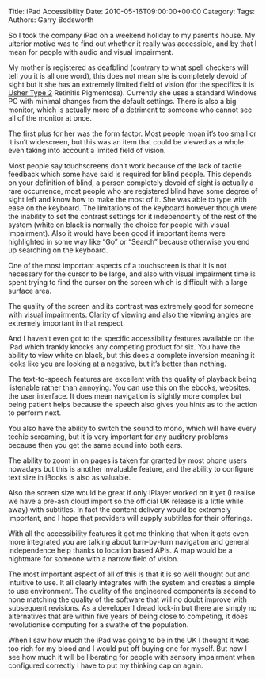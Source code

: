 Title: iPad Accessibility
Date: 2010-05-16T09:00:00+00:00
Category: 
Tags: 
Authors: Garry Bodsworth

So I took the company iPad on a weekend holiday to my parent&#8217;s house. My ulterior motive was to find out whether it really was accessible, and by that I mean for people with audio and visual impairment.

My mother is registered as deafblind (contrary to what spell checkers will tell you it is all one word), this does not mean she is completely devoid of sight but it she has an extremely limited field of vision (for the specifics it is [Usher Type 2][1] Retinitis Pigmentosa). Currently she uses a standard Windows PC with minimal changes from the default settings. There is also a big monitor, which is actually more of a detriment to someone who cannot see all of the monitor at once.

The first plus for her was the form factor. Most people moan it&#8217;s too small or it isn&#8217;t widescreen, but this was an item that could be viewed as a whole even taking into account a limited field of vision.

Most people say touchscreens don&#8217;t work because of the lack of tactile feedback which some have said is required for blind people. This depends on your definition of blind, a person completely devoid of sight is actually a rare occurrence, most people who are registered blind have some degree of sight left and know how to make the most of it. She was able to type with ease on the keyboard. The limitations of the keyboard however though were the inability to set the contrast settings for it independently of the rest of the system (white on black is normally the choice for people with visual impairment). Also it would have been good if important items were highlighted in some way like &#8220;Go&#8221; or &#8220;Search&#8221; because otherwise you end up searching on the keyboard.

One of the most important aspects of a touchscreen is that it is not necessary for the cursor to be large, and also with visual impairment time is spent trying to find the cursor on the screen which is difficult with a large surface area.

The quality of the screen and its contrast was extremely good for someone with visual impairments. Clarity of viewing and also the viewing angles are extremely important in that respect.

And I haven&#8217;t even got to the specific accessibility features available on the iPad which frankly knocks any competing product for six. You have the ability to view white on black, but this does a complete inversion meaning it looks like you are looking at a negative, but it&#8217;s better than nothing.

The text-to-speech features are excellent with the quality of playback being listenable rather than annoying. You can use this on the ebooks, websites, the user interface. It does mean navigation is slightly more complex but being patient helps because the speech also gives you hints as to the action to perform next.

You also have the ability to switch the sound to mono, which will have every techie screaming, but it is very important for any auditory problems because then you get the same sound into both ears.

The ability to zoom in on pages is taken for granted by most phone users nowadays but this is another invaluable feature, and the ability to configure text size in iBooks is also as valuable.

Also the screen size would be great if only iPlayer worked on it yet (I realise we have a pre-ash cloud import so the official UK release is a little while away) with subtitles. In fact the content delivery would be extremely important, and I hope that providers will supply subtitles for their offerings.

With all the accessibility features it got me thinking that when it gets even more integrated you are talking about turn-by-turn navigation and general independence help thanks to location based APIs. A map would be a nightmare for someone with a narrow field of vision.

The most important aspect of all of this is that it is so well thought out and intuitive to use. It all clearly integrates with the system and creates a simple to use environment. The quality of the engineered components is second to none matching the quality of the software that will no doubt improve with subsequent revisions. As a developer I dread lock-in but there are simply no alternatives that are within five years of being close to competing, it does revolutionise computing for a swathe of the population.

When I saw how much the iPad was going to be in the UK I thought it was too rich for my blood and I would put off buying one for myself. But now I see how much it will be liberating for people with sensory impairment when configured correctly I have to put my thinking cap on again.

 [1]: http://en.wikipedia.org/wiki/Usher_syndrome